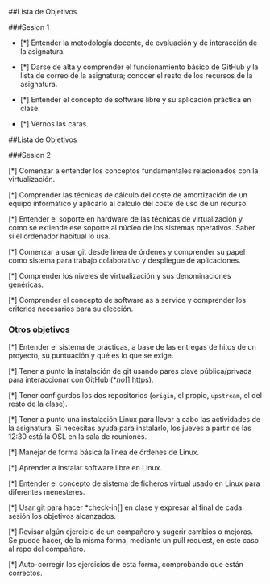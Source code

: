 ##Lista de Objetivos

###Sesion 1

 - [*] Entender la metodología docente, de evaluación y de interacción de la asignatura.

 - [*] Darse de alta y comprender el funcionamiento básico de GitHub y la lista de correo de la asignatura; conocer el resto de los recursos de la asignatura. 

 - [*] Entender el concepto de software libre y su aplicación práctica en clase. 

 - [*] Vernos las caras.

##Lista de Objetivos

###Sesion 2

[*] Comenzar a entender los conceptos fundamentales relacionados con la virtualización.

[*] Comprender las técnicas de cálculo del coste de amortización de un equipo informático y aplicarlo al cálculo del coste de uso de un recurso.

[*] Entender el soporte en hardware de las técnicas de virtualización y cómo se extiende ese soporte al núcleo de los sistemas operativos. Saber si el ordenador habitual lo usa.

[*] Comenzar a usar git desde línea de órdenes y comprender su papel como sistema para trabajo colaborativo y despliegue de aplicaciones.

[*] Comprender los niveles de virtualización y sus denominaciones genéricas.

[*] Comprender el concepto de software as a service y comprender los criterios necesarios para su elección.

### Otros objetivos

[*] Entender el sistema de prácticas, a base de las entregas de hitos de un proyecto, su puntuación y qué es lo que se exige. 

[*] Tener a punto la instalación de git usando pares clave pública/privada para interaccionar con GitHub (**no*[] https).

[*] Tener configurdos los dos repositorios (`origin`, el propio, `upstream`, el del resto de la clase). 

[*] Tener a punto una instalación Linux para llevar a cabo las actividades de la asignatura. Si necesitas ayuda para instalarlo, los jueves a partir de las 12:30 está la OSL en la sala de reuniones.
 
[*] Manejar de forma básica la línea de órdenes de Linux.

[*] Aprender a instalar software libre en Linux.

[*] Entender el concepto de sistema de ficheros virtual usado en Linux para diferentes menesteres.

[*] Usar git para hacer *check-in[] en clase y expresar al final de cada sesión los objetivos alcanzados.

[*] Revisar algún ejercicio de un compañero y sugerir cambios o mejoras. Se puede hacer, de la misma forma, mediante un pull request, en este caso al repo del compañero.

[*] Auto-corregir los ejercicios de esta forma, comprobando que están correctos.
